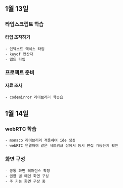 ## 1월 13일
### 타입스크립트 학습
#### 타입 조작하기
    - 인덱스드 엑세스 타입
    - keyof 연산자
    - 맵드 타입

### 프로젝트 준비
#### 자료 조사
    - codemirror 라이브러리 학습습

## 1월 14일
### webRTC 학습
    - monaco 라이브러리 적용하여 ide 생성
    - webRTC 연결하여 같은 네트워크 상에서 동시 편집 가능한지 확인

### 화면 구성
    - 공통 화면 레퍼런스 확정
    - 권한 별 메인 화면 구성
    - 주 기능 화면 구상 중
